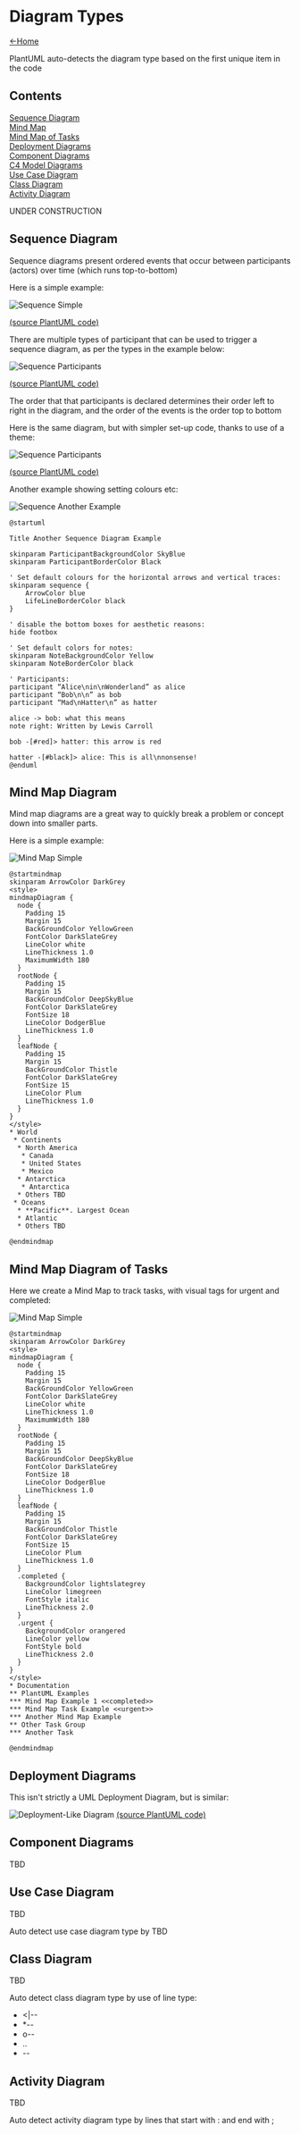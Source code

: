 # Diagram Types

[<-Home](../../README.md)

PlantUML auto-detects the diagram type based on the first unique item in the code

## Contents
[Sequence Diagram](#sequence-diagram)<br>
[Mind Map](#mindmap-diagram)<br>
[Mind Map of Tasks](#mindmap-diagram-tasks)<br>
[Deployment Diagrams](#deployment-diagrams)<br>
[Component Diagrams](#component-diagrams)<br>
[C4 Model Diagrams](../Examples/README.md#c4-model)<br>
[Use Case Diagram](#use-case-diagram)<br>
[Class Diagram](#class-diagram)<br>
[Activity Diagram](#activity-diagram)<br>

UNDER CONSTRUCTION

<a name="sequence-diagram"/>

## Sequence Diagram

Sequence diagrams present ordered events that occur between participants (actors) over time (which runs top-to-bottom)

Here is a simple example:

![Sequence Simple](source/sequence-simple/sequence-simple.png)

[(source PlantUML code)](source/sequence-simple.md)

There are multiple types of participant that can be used to trigger a sequence diagram, as per the types in the example below:

![Sequence Participants](source/sequence-participants/sequence-participants.png)

[(source PlantUML code)](source/sequence-participants.md)

The order that that participants is declared determines their order left to right in the diagram, and the order of the events is the order top to bottom

Here is the same diagram, but with simpler set-up code, thanks to use of a theme:

![Sequence Participants](source/sequence-participants-theme/sequence-participants-theme.png)

[(source PlantUML code)](source/sequence-participants-theme.md)

Another example showing setting colours etc:

![Sequence Another Example](sequence-another-example.png)

```plantuml
@startuml

Title Another Sequence Diagram Example

skinparam ParticipantBackgroundColor SkyBlue
skinparam ParticipantBorderColor Black

' Set default colours for the horizontal arrows and vertical traces: 
skinparam sequence {
    ArrowColor blue
    LifeLineBorderColor black
}

' disable the bottom boxes for aesthetic reasons:
hide footbox 

' Set default colors for notes:
skinparam NoteBackgroundColor Yellow
skinparam NoteBorderColor black

' Participants:
participant “Alice\nin\nWonderland” as alice
participant “Bob\n\n” as bob
participant “Mad\nHatter\n” as hatter

alice -> bob: what this means
note right: Written by Lewis Carroll

bob -[#red]> hatter: this arrow is red

hatter -[#black]> alice: This is all\nnonsense!
@enduml
```

## Mind Map Diagram

Mind map diagrams are a great way to quickly break a problem or concept down into smaller parts.

Here is a simple example:

![Mind Map Simple](mindmap.png)

```plantuml
@startmindmap
skinparam ArrowColor DarkGrey
<style>
mindmapDiagram {
  node {
    Padding 15
    Margin 15
    BackGroundColor YellowGreen
    FontColor DarkSlateGrey
    LineColor white
    LineThickness 1.0
    MaximumWidth 180
  }
  rootNode {
    Padding 15
    Margin 15
    BackGroundColor DeepSkyBlue
    FontColor DarkSlateGrey
    FontSize 18
    LineColor DodgerBlue
    LineThickness 1.0
  }
  leafNode {
    Padding 15
    Margin 15
    BackGroundColor Thistle
    FontColor DarkSlateGrey
    FontSize 15
    LineColor Plum
    LineThickness 1.0
  }
}
</style>
* World
 * Continents
  * North America
   * Canada
   * United States
   * Mexico
  * Antarctica
   * Antarctica
  * Others TBD
 * Oceans
  * **Pacific**. Largest Ocean
  * Atlantic
  * Others TBD

@endmindmap
```

<a name="mindmap-diagram-tasks"/>

## Mind Map Diagram of Tasks

Here we create a Mind Map to track tasks, with visual tags for urgent and completed:

![Mind Map Simple](mind_map_tasks.png)

```plantuml
@startmindmap
skinparam ArrowColor DarkGrey
<style>
mindmapDiagram {
  node {
    Padding 15
    Margin 15
    BackGroundColor YellowGreen
    FontColor DarkSlateGrey
    LineColor white
    LineThickness 1.0
    MaximumWidth 180
  }
  rootNode {
    Padding 15
    Margin 15
    BackGroundColor DeepSkyBlue
    FontColor DarkSlateGrey
    FontSize 18
    LineColor DodgerBlue
    LineThickness 1.0
  }
  leafNode {
    Padding 15
    Margin 15
    BackGroundColor Thistle
    FontColor DarkSlateGrey
    FontSize 15
    LineColor Plum
    LineThickness 1.0
  }
  .completed {
    BackgroundColor lightslategrey
    LineColor limegreen
    FontStyle italic
    LineThickness 2.0
  }
  .urgent {
    BackgroundColor orangered
    LineColor yellow
    FontStyle bold
    LineThickness 2.0
  }
}
</style>
* Documentation
** PlantUML Examples
*** Mind Map Example 1 <<completed>>
*** Mind Map Task Example <<urgent>>
*** Another Mind Map Example
** Other Task Group
*** Another Task

@endmindmap
```

<a name="deployment-diagrams"/>

## Deployment Diagrams

This isn't strictly a UML Deployment Diagram, but is similar:

![Deployment-Like Diagram](source/deployment-like-diagram/deployment-like-diagram.png)
[(source PlantUML code)](source/deployment-like-diagram.md)

<a name="component-diagrams"/>

## Component Diagrams

TBD

<a name="use-case-diagram"/>

## Use Case Diagram

TBD

Auto detect use case diagram type by TBD

<a name="class-diagram"/>

## Class Diagram

TBD

Auto detect class diagram type by use of line type:
* <|--
* *--
* o--
* ..
* --

<a name="activity-diagram"/>

## Activity Diagram

TBD

Auto detect activity diagram type by lines that start with : and end with ;

<a name="mindmap-diagram"/>